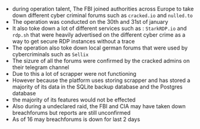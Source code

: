 - during operation talent, The FBI joined authorities across Europe to take down different cyber criminal forums such as `cracked.io` and `nulled.to`
- The operation was conducted on the 30th and 31st of january
- It also toke down a lot of different services such as : `StarkRDP.io` and `rdp.sh` that were heavily advertised on the different cyber crime as a way to get secure RDP instances without a trace
- The operation also toke down local german forums that were used by cybercriminals such as `Sellix`
- The sizure of all the forums were confirmed by the cracked admins on their telegram channel
- Due to this a lot of scrapper were not functioning 
- However because the platform uses storing scrapper and has stored a majority of its data in the SQLite backup database and the Postgres database
- the majority of its features would not be effected
- Also during a undeclared raid, the FBI and CIA may have taken down breachforums but reports are still unconfirmed
- As of 16 may breachforums is down for last 2 days

